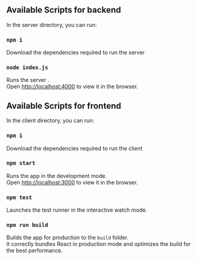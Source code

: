 ## Available Scripts for backend

In the server directory, you can run:

### `npm i`

Download the dependencies required to run the server

### `node index.js`

Runs the server .<br />
Open [http://localhost:4000](http://localhost:4000) to view it in the browser.


## Available Scripts for frontend

In the client directory, you can run:

### `npm i`

Download the dependencies required to run the client

### `npm start`

Runs the app in the development mode.<br />
Open [http://localhost:3000](http://localhost:3000) to view it in the browser.


### `npm test`

Launches the test runner in the interactive watch mode.<br />

### `npm run build`

Builds the app for production to the `build` folder.<br />
It correctly bundles React in production mode and optimizes the build for the best performance.

